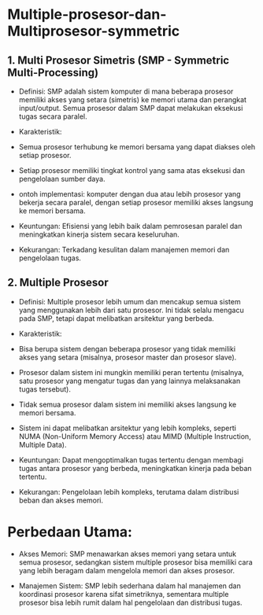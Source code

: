 # Multiple-prosesor-dan-Multiprosesor-symmetric
## 1. Multi Prosesor Simetris (SMP - Symmetric Multi-Processing)
- Definisi: SMP adalah sistem komputer di mana beberapa prosesor memiliki akses yang setara (simetris) ke memori utama dan perangkat input/output. Semua prosesor dalam SMP dapat melakukan eksekusi tugas secara paralel.

- Karakteristik:

- Semua prosesor terhubung ke memori bersama yang dapat diakses oleh setiap prosesor.

- Setiap prosesor memiliki tingkat kontrol yang sama atas eksekusi dan pengelolaan sumber daya.

- ontoh implementasi: komputer dengan dua atau lebih prosesor yang bekerja secara paralel, dengan setiap prosesor memiliki akses langsung ke memori bersama.

- Keuntungan: Efisiensi yang lebih baik dalam pemrosesan paralel dan meningkatkan kinerja sistem secara keseluruhan.

- Kekurangan: Terkadang kesulitan dalam manajemen memori dan pengelolaan tugas.

## 2. Multiple Prosesor
- Definisi: Multiple prosesor lebih umum dan mencakup semua sistem yang menggunakan lebih dari satu prosesor. Ini tidak selalu mengacu pada SMP, tetapi dapat melibatkan arsitektur yang berbeda.

- Karakteristik:

- Bisa berupa sistem dengan beberapa prosesor yang tidak memiliki akses yang setara (misalnya, prosesor master dan prosesor slave).

- Prosesor dalam sistem ini mungkin memiliki peran tertentu (misalnya, satu prosesor yang mengatur tugas dan yang lainnya melaksanakan tugas tersebut).

- Tidak semua prosesor dalam sistem ini memiliki akses langsung ke memori bersama.

- Sistem ini dapat melibatkan arsitektur yang lebih kompleks, seperti NUMA (Non-Uniform Memory Access) atau MIMD (Multiple Instruction, Multiple Data).

- Keuntungan: Dapat mengoptimalkan tugas tertentu dengan membagi tugas antara prosesor yang berbeda, meningkatkan kinerja pada beban tertentu.

- Kekurangan: Pengelolaan lebih kompleks, terutama dalam distribusi beban dan akses memori.

# Perbedaan Utama:
- Akses Memori: SMP menawarkan akses memori yang setara untuk semua prosesor, sedangkan sistem multiple prosesor bisa memiliki cara yang lebih beragam dalam mengelola memori dan akses prosesor.

- Manajemen Sistem: SMP lebih sederhana dalam hal manajemen dan koordinasi prosesor karena sifat simetriknya, sementara multiple prosesor bisa lebih rumit dalam hal pengelolaan dan distribusi tugas.
